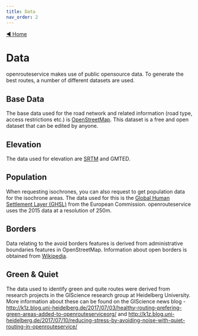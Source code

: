 ```yaml
---
title: Data
nav_order: 2
---
```


[ :arrow_backward:  Home](https://github.com/GIScience/openrouteservice/wiki)
# Data
openrouteservice makes use of public opensource data. To generate the best routes, a number of different datasets are used.

## Base Data
The base data used for the road network and related information (road type, access restrictions etc.) is [OpenStreetMap](https://openstreetmap.org). This dataset is a free and open dataset that can be edited by anyone.

## Elevation
The data used for elevation are [SRTM](http://srtm.csi.cgiar.org/) and GMTED.  

## Population
When requesting isochrones, you can also request to get population data for the isochrone areas. The data used for this is the [Global Human Settlement Layer (GHSL)](https://data.jrc.ec.europa.eu/dataset/jrc-ghsl-ghs_pop_gpw4_globe_r2015a) from the European Commission. openrouteservice uses the 2015 data at a resolution of 250m.

## Borders
Data relating to the avoid borders features is derived from administrative boundaries features in OpenStreetMap. Information about open borders is obtained from [Wikipedia](https://en.wikipedia.org/wiki/Open_border).

## Green & Quiet
The data used to identify green and quite routes were derived from research projects in the GIScience research group at Heidelberg University. More information about these can be found on the GIScience news blog -http://k1z.blog.uni-heidelberg.de/2017/07/03/healthy-routing-prefering-green-areas-added-to-openrouteserviceorg/ and  http://k1z.blog.uni-heidelberg.de/2017/07/10/reducing-stress-by-avoiding-noise-with-quiet-routing-in-openrouteservice/
